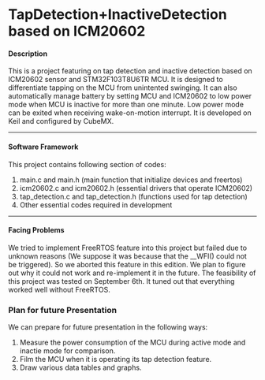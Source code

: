 # TapDetection+InactiveDetection based on ICM20602 

#### Description

This is a project featuring on tap detection and inactive detection based on ICM20602 sensor and STM32F103T8U6TR MCU.
It is designed to differentiate tapping on the MCU from unintented swinging.
It can also automatically manage battery by setting MCU and ICM20602 to low power mode when MCU is inactive for more than one minute.
Low power mode can be exited when receiving wake-on-motion interrupt.
It is developed on Keil and configured by CubeMX.

---

#### Software Framework

This project contains following section of codes:
1. main.c and main.h (main function that initialize devices and freertos)
2. icm20602.c and icm20602.h (essential drivers that operate ICM20602)
3. tap_detection.c and tap_detection.h (functions used for tap detection)
4. Other essential codes required in development

---

#### Facing Problems

We tried to implement FreeRTOS feature into this project but failed due to unknown reasons (We suppose it was because  that the __WFI() could not be triggered).
So we aborted this feature in this edition.
We plan to figure out why it could not work and re-implement it in the future.
The feasibility of this project was tested on September 6th. It tuned out that everything worked well without FreeRTOS.

### Plan for future Presentation

We can prepare for future presentation in the following ways:
1. Measure the power consumption of the MCU during active mode and inactie mode for comparison.
2. Film the MCU when it is operating its tap detection feature.
3. Draw various data tables and graphs.
